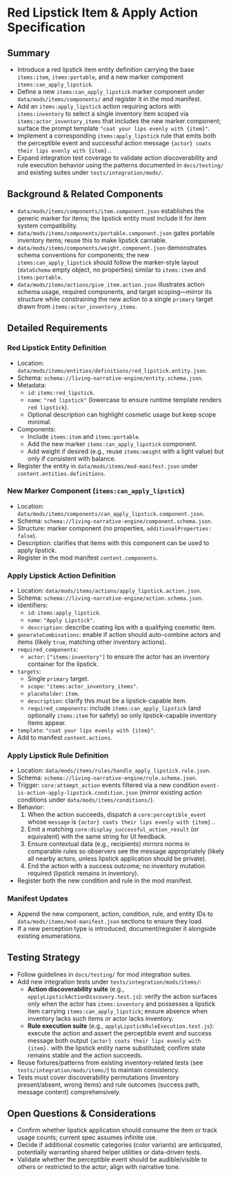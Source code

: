 # Red Lipstick Item & Apply Action Specification

## Summary
- Introduce a red lipstick item entity definition carrying the base `items:item`, `items:portable`, and a new marker component `items:can_apply_lipstick`.
- Define a new `items:can_apply_lipstick` marker component under `data/mods/items/components/` and register it in the mod manifest.
- Add an `items:apply_lipstick` action requiring actors with `items:inventory` to select a single inventory item scoped via `items:actor_inventory_items` that includes the new marker component; surface the prompt template `"coat your lips evenly with {item}"`.
- Implement a corresponding `items:apply_lipstick` rule that emits both the perceptible event and successful action message `{actor} coats their lips evenly with {item}.`.
- Expand integration test coverage to validate action discoverability and rule execution behavior using the patterns documented in `docs/testing/` and existing suites under `tests/integration/mods/`.

## Background & Related Components
- `data/mods/items/components/item.component.json` establishes the generic marker for items; the lipstick entity must include it for item system compatibility.
- `data/mods/items/components/portable.component.json` gates portable inventory items; reuse this to make lipstick carriable.
- `data/mods/items/components/weight.component.json` demonstrates schema conventions for components; the new `items:can_apply_lipstick` should follow the marker-style layout (`dataSchema` empty object, no properties) similar to `items:item` and `items:portable`.
- `data/mods/items/actions/give_item.action.json` illustrates action schema usage, required components, and target scoping—mirror its structure while constraining the new action to a single `primary` target drawn from `items:actor_inventory_items`.

## Detailed Requirements

### Red Lipstick Entity Definition
- Location: `data/mods/items/entities/definitions/red_lipstick.entity.json`.
- Schema: `schema://living-narrative-engine/entity.schema.json`.
- Metadata:
  - `id`: `items:red_lipstick`.
  - `name`: `"red lipstick"` (lowercase to ensure runtime template renders `red lipstick`).
  - Optional description can highlight cosmetic usage but keep scope minimal.
- Components:
  - Include `items:item` and `items:portable`.
  - Add the new marker `items:can_apply_lipstick` component.
  - Add weight if desired (e.g., reuse `items:weight` with a light value) but only if consistent with balance.
- Register the entity in `data/mods/items/mod-manifest.json` under `content.entities.definitions`.

### New Marker Component (`items:can_apply_lipstick`)
- Location: `data/mods/items/components/can_apply_lipstick.component.json`.
- Schema: `schema://living-narrative-engine/component.schema.json`.
- Structure: marker component (no properties, `additionalProperties: false`).
- Description: clarifies that items with this component can be used to apply lipstick.
- Register in the mod manifest `content.components`.

### Apply Lipstick Action Definition
- Location: `data/mods/items/actions/apply_lipstick.action.json`.
- Schema: `schema://living-narrative-engine/action.schema.json`.
- Identifiers:
  - `id`: `items:apply_lipstick`.
  - `name`: `"Apply Lipstick"`.
  - `description`: describe coating lips with a qualifying cosmetic item.
- `generateCombinations`: enable if action should auto-combine actors and items (likely `true`, matching other inventory actions).
- `required_components`:
  - `actor`: `["items:inventory"]` to ensure the actor has an inventory container for the lipstick.
- `targets`:
  - Single `primary` target.
  - `scope`: `"items:actor_inventory_items"`.
  - `placeholder`: `item`.
  - `description`: clarify this must be a lipstick-capable item.
  - `required_components`: include `items:can_apply_lipstick` (and optionally `items:item` for safety) so only lipstick-capable inventory items appear.
- `template`: `"coat your lips evenly with {item}"`.
- Add to manifest `content.actions`.

### Apply Lipstick Rule Definition
- Location: `data/mods/items/rules/handle_apply_lipstick.rule.json`.
- Schema: `schema://living-narrative-engine/rule.schema.json`.
- Trigger: `core:attempt_action` events filtered via a new condition `event-is-action-apply-lipstick.condition.json` (mirror existing action conditions under `data/mods/items/conditions/`).
- Behavior:
  1. When the action succeeds, dispatch a `core:perceptible_event` whose `message` is `{actor} coats their lips evenly with {item}.`.
  2. Emit a matching `core:display_successful_action_result` (or equivalent) with the same string for UI feedback.
  3. Ensure contextual data (e.g., recipients) mirrors norms in comparable rules so observers see the message appropriately (likely all nearby actors, unless lipstick application should be private).
  4. End the action with a success outcome; no inventory mutation required (lipstick remains in inventory).
- Register both the new condition and rule in the mod manifest.

### Manifest Updates
- Append the new component, action, condition, rule, and entity IDs to `data/mods/items/mod-manifest.json` sections to ensure they load.
- If a new perception type is introduced, document/register it alongside existing enumerations.

## Testing Strategy
- Follow guidelines in `docs/testing/` for mod integration suites.
- Add new integration tests under `tests/integration/mods/items/`:
  - **Action discoverability suite** (e.g., `applyLipstickActionDiscovery.test.js`): verify the action surfaces only when the actor has `items:inventory` and possesses a lipstick item carrying `items:can_apply_lipstick`; ensure absence when inventory lacks such items or actor lacks inventory.
  - **Rule execution suite** (e.g., `applyLipstickRuleExecution.test.js`): execute the action and assert the perceptible event and success message both output `{actor} coats their lips evenly with {item}.` with the lipstick entity name substituted; confirm state remains stable and the action succeeds.
- Reuse fixtures/patterns from existing inventory-related tests (see `tests/integration/mods/items/`) to maintain consistency.
- Tests must cover discoverability permutations (inventory present/absent, wrong items) and rule outcomes (success path, message content) comprehensively.

## Open Questions & Considerations
- Confirm whether lipstick application should consume the item or track usage counts; current spec assumes infinite use.
- Decide if additional cosmetic categories (color variants) are anticipated, potentially warranting shared helper utilities or data-driven tests.
- Validate whether the perceptible event should be audible/visible to others or restricted to the actor; align with narrative tone.

